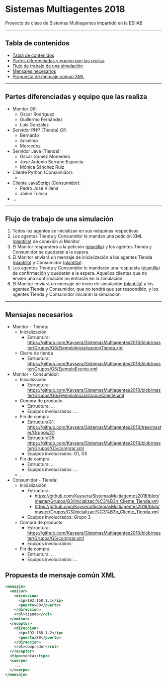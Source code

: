 ﻿# Sistemas Multiagentes 2018

Proyecto de clase de Sistemas Multiagentes impartido en la ESIIAB

-----

## Tabla de contenidos


- [Tabla de contenidos](#tabla-de-contenidos)
- [Partes diferenciadas y equipo que las realiza](#partes-diferenciadas-y-equipo-que-las-realiza)
- [Flujo de trabajo de una simulación](#flujo-de-trabajo-de-una-simulación)
- [Mensajes necesarios](#mensajes-necesarios)
- [Propuesta de mensaje común XML](#propuesta-de-mensaje-común-xml)

-----

## Partes diferenciadas y equipo que las realiza

+ Monitor _G6_:
  + Oscar Rodríguez
  + Guillermo Fernández
  + Luis González
+ Servidor PHP (Tienda) _G5_:
  + Bernardo
  + Anselmo
  + Mercedes
+ Servidor Java (Tienda):
  + Óscar Gómez Monedero
  + Jose Antonio Serrano Esparcia
  + Mónica Sánchez Ruiz
+ Cliente Python (Consumidor):
  + ...
+ Cliente JavaScript (Consumidor):
  + Pedro José Villena
  + Jaime Tolosa
+ ...

-----

## Flujo de trabajo de una simulación

1. Todos los agentes se inicializan en sus máquinas respectivas.
2. Los agentes Tienda y Consumidor le mandan una petición XML ([plantilla](https://github.com/Kaysera/SistemasMultiagentes2018/blob/master/Grupos/G6/EjemploPeticionConexion.xml)) de conexión al Monitor
3. El Monitor responderá a la petición ([plantilla](https://github.com/Kaysera/SistemasMultiagentes2018/blob/master/Grupos/G6/EjemploACKInicio.xml)) y los agentes Tienda y Consumidor se quedarán a la espera.
4. El Monitor enviará un mensaje de inicialización a los agentes Tienda ([plantilla](https://github.com/Kaysera/SistemasMultiagentes2018/blob/master/Grupos/G6/EjemploInicializacionTienda.xml)) y Consumidor ([plantilla](https://github.com/Kaysera/SistemasMultiagentes2018/blob/master/Grupos/G6/EjemploInicializacionCliente.xml)).
5. Los agentes Tienda y Consumidor le mandarán una respuesta ([plantilla](https://github.com/Kaysera/SistemasMultiagentes2018/blob/master/Grupos/G6/EjemploACKAgenteIniciado.xml)) de confirmación y quedarán a la espera. Aquellos clientes que no envíen una confirmación no entrarán en la simulación.
6. El Monitor enviará un mensaje de inicio de simulación ([plantilla](https://github.com/Kaysera/SistemasMultiagentes2018/blob/master/Grupos/G6/EjemploGO.xml)) a los agentes Tienda y Consumidor, que no tendrá que ser respondido, y los agentes Tienda y Consumidor iniciarán la simulación

-----

## Mensajes necesarios

+ Monitor - Tienda:
  + Inicialización
    + Estructura: https://github.com/Kaysera/SistemasMultiagentes2018/blob/master/Grupos/G6/EjemploInicializacionTienda.xml
  + Cierre de tienda
    + Estructura: https://github.com/Kaysera/SistemasMultiagentes2018/blob/master/Grupos/G6/EjemploEvento.xml
+ Monitor - Consumidor:
  + Inicialización
    + Estructura: https://github.com/Kaysera/SistemasMultiagentes2018/blob/master/Grupos/G6/EjemploInicializacionCliente.xml
  + Compra de producto
    + Estructura: ...
    + Equipos involucrados: ...
  + Fin de compra 
    + EstructuraG1: https://github.com/Kaysera/SistemasMultiagentes2018/tree/master/Grupos/G1
    + EstructuraG5: https://github.com/Kaysera/SistemasMultiagentes2018/blob/master/Grupos/G5/comprar.xml
    + Equipos involucrados: G1, G5
  + Fin de compra
    + Estructura: ...
    + Equipos involucrados: ...
  + ...
+ Consumidor - Tienda: 
  + Inicialización
    + Estructura: 
      + https://github.com/Kaysera/SistemasMultiagentes2018/blob/master/Grupos/G3/Inicializaci%C3%B3n_Cliente_Tienda.xml
      + https://github.com/Kaysera/SistemasMultiagentes2018/blob/master/Grupos/G3/Inicializaci%C3%B3n_Cliente_Tienda.xml
    + Equipos involucrados: Grupo 3
  + Compra de producto
    + Estructura: https://github.com/Kaysera/SistemasMultiagentes2018/blob/master/Grupos/G5/comprar.xml
    + Equipos involucrados: 
  + Fin de compra 
    + Estructura: ...
    + Equipos involucrados: ...



## Propuesta de mensaje común XML

```XML
<mensaje>
  <emisor>
    <direccion>
      <ip>192.168.1.1</ip>
      <puerto>80</puerto>
    </direccion>
    <rol>tienda</rol>
  </emisor>
  <receptor>
    <direccion>
      <ip>192.168.1.2</ip>
      <puerto>80</puerto>
    </direccion>
    <rol>comprador</rol>
  </receptor>
  <tipo>venta</tipo>
  <cuerpo>
    ...
  </cuerpo>
</mensaje>
```
